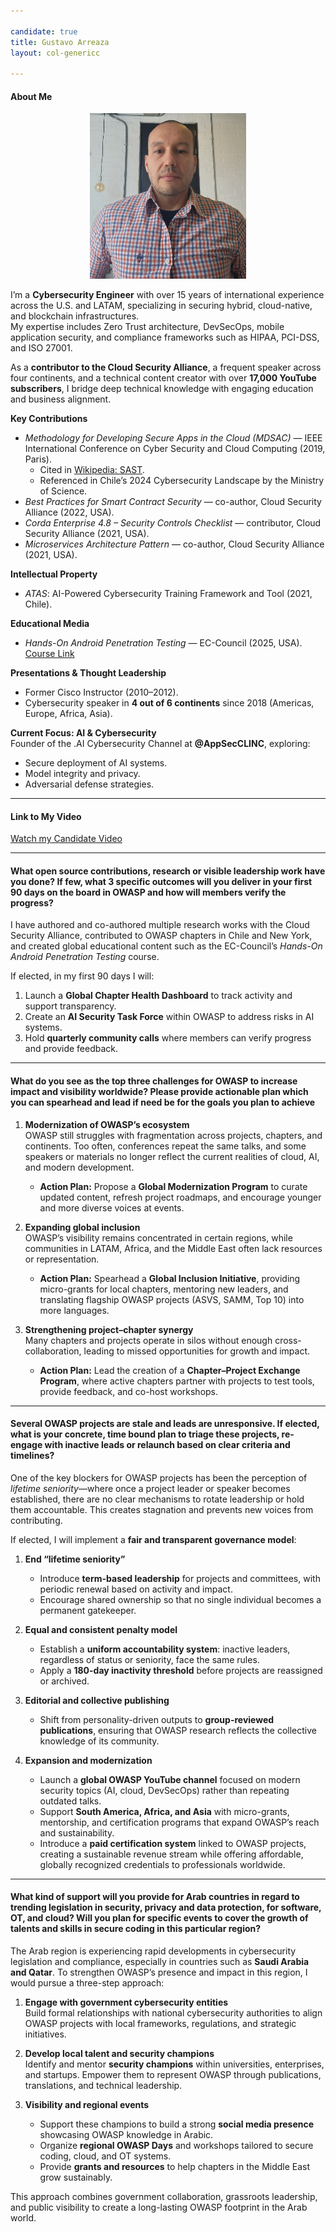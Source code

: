 ```yaml
---

candidate: true
title: Gustavo Arreaza
layout: col-genericc

---
```


#### About Me
<div style="text-align:center;">
  <img src="https://raw.githubusercontent.com/VascoArreaza/www-board-candidates/master/assets/images/Gustavo_Arreaza.jpeg" alt="Gustavo Arreaza" width="250"/>
</div>

I’m a **Cybersecurity Engineer** with over 15 years of international experience across the U.S. and LATAM, specializing in securing hybrid, cloud-native, and blockchain infrastructures.  
My expertise includes Zero Trust architecture, DevSecOps, mobile application security, and compliance frameworks such as HIPAA, PCI-DSS, and ISO 27001.

As a **contributor to the Cloud Security Alliance**, a frequent speaker across four continents, and a technical content creator with over **17,000 YouTube subscribers**, I bridge deep technical knowledge with engaging education and business alignment.

**Key Contributions**
- *Methodology for Developing Secure Apps in the Cloud (MDSAC)* — IEEE International Conference on Cyber Security and Cloud Computing (2019, Paris).  
  - Cited in [Wikipedia: SAST](https://en.wikipedia.org/wiki/Static_application_security_testing).  
  - Referenced in Chile’s 2024 Cybersecurity Landscape by the Ministry of Science.  
- *Best Practices for Smart Contract Security* — co-author, Cloud Security Alliance (2022, USA).  
- *Corda Enterprise 4.8 – Security Controls Checklist* — contributor, Cloud Security Alliance (2021, USA).  
- *Microservices Architecture Pattern* — co-author, Cloud Security Alliance (2021, USA).  

**Intellectual Property**
- *ATAS*: AI-Powered Cybersecurity Training Framework and Tool (2021, Chile).

**Educational Media**
- *Hands-On Android Penetration Testing* — EC-Council (2025, USA).  
  [Course Link](https://learn.eccouncil.org/course/hands-on-android-penetration-testing)

**Presentations & Thought Leadership**
- Former Cisco Instructor (2010–2012).  
- Cybersecurity speaker in **4 out of 6 continents** since 2018 (Americas, Europe, Africa, Asia).  

**Current Focus: AI & Cybersecurity**  
Founder of the .AI Cybersecurity Channel at **@AppSecCLINC**, exploring:  
- Secure deployment of AI systems.  
- Model integrity and privacy.  
- Adversarial defense strategies.  

---

#### Link to My Video
[Watch my Candidate Video](https://www.youtube.com/watch?v=JrsMiYb8CMQ)

---

#### What open source contributions, research or visible leadership work have you done? If few, what 3 specific outcomes will you deliver in your first 90 days on the board in OWASP and how will members verify the progress?

I have authored and co-authored multiple research works with the Cloud Security Alliance, contributed to OWASP chapters in Chile and New York, and created global educational content such as the EC-Council’s *Hands-On Android Penetration Testing* course.  

If elected, in my first 90 days I will:  
1. Launch a **Global Chapter Health Dashboard** to track activity and support transparency.  
2. Create an **AI Security Task Force** within OWASP to address risks in AI systems.  
3. Hold **quarterly community calls** where members can verify progress and provide feedback.  

---

#### What do you see as the top three challenges for OWASP to increase impact and visibility worldwide? Please provide actionable plan which you can spearhead and lead if need be for the goals you plan to achieve

1. **Modernization of OWASP’s ecosystem**  
   OWASP still struggles with fragmentation across projects, chapters, and continents. Too often, conferences repeat the same talks, and some speakers or materials no longer reflect the current realities of cloud, AI, and modern development.  
   - **Action Plan:** Propose a **Global Modernization Program** to curate updated content, refresh project roadmaps, and encourage younger and more diverse voices at events.  

2. **Expanding global inclusion**  
   OWASP’s visibility remains concentrated in certain regions, while communities in LATAM, Africa, and the Middle East often lack resources or representation.  
   - **Action Plan:** Spearhead a **Global Inclusion Initiative**, providing micro-grants for local chapters, mentoring new leaders, and translating flagship OWASP projects (ASVS, SAMM, Top 10) into more languages.  

3. **Strengthening project–chapter synergy**  
   Many chapters and projects operate in silos without enough cross-collaboration, leading to missed opportunities for growth and impact.  
   - **Action Plan:** Lead the creation of a **Chapter–Project Exchange Program**, where active chapters partner with projects to test tools, provide feedback, and co-host workshops.  

---

#### Several OWASP projects are stale and leads are unresponsive. If elected, what is your concrete, time bound plan to triage these projects, re-engage with inactive leads or relaunch based on clear criteria and timelines?

One of the key blockers for OWASP projects has been the perception of *lifetime seniority*—where once a project leader or speaker becomes established, there are no clear mechanisms to rotate leadership or hold them accountable. This creates stagnation and prevents new voices from contributing.  

If elected, I will implement a **fair and transparent governance model**:

1. **End “lifetime seniority”**  
   - Introduce **term-based leadership** for projects and committees, with periodic renewal based on activity and impact.  
   - Encourage shared ownership so that no single individual becomes a permanent gatekeeper.  

2. **Equal and consistent penalty model**  
   - Establish a **uniform accountability system**: inactive leaders, regardless of status or seniority, face the same rules.  
   - Apply a **180-day inactivity threshold** before projects are reassigned or archived.  

3. **Editorial and collective publishing**  
   - Shift from personality-driven outputs to **group-reviewed publications**, ensuring that OWASP research reflects the collective knowledge of its community.  

4. **Expansion and modernization**  
   - Launch a **global OWASP YouTube channel** focused on modern security topics (AI, cloud, DevSecOps) rather than repeating outdated talks.  
   - Support **South America, Africa, and Asia** with micro-grants, mentorship, and certification programs that expand OWASP’s reach and sustainability.
   - Introduce a **paid certification system** linked to OWASP projects, creating a sustainable revenue stream while offering affordable, globally recognized credentials to professionals worldwide.  

---

#### What kind of support will you provide for Arab countries in regard to trending legislation in security, privacy and data protection, for software, OT, and cloud? Will you plan for specific events to cover the growth of talents and skills in secure coding in this particular region?

The Arab region is experiencing rapid developments in cybersecurity legislation and compliance, especially in countries such as **Saudi Arabia and Qatar**. To strengthen OWASP’s presence and impact in this region, I would pursue a three-step approach:  

1. **Engage with government cybersecurity entities**  
   Build formal relationships with national cybersecurity authorities to align OWASP projects with local frameworks, regulations, and strategic initiatives.  

2. **Develop local talent and security champions**  
   Identify and mentor **security champions** within universities, enterprises, and startups. Empower them to represent OWASP through publications, translations, and technical leadership.  

3. **Visibility and regional events**  
   - Support these champions to build a strong **social media presence** showcasing OWASP knowledge in Arabic.  
   - Organize **regional OWASP Days** and workshops tailored to secure coding, cloud, and OT systems.  
   - Provide **grants and resources** to help chapters in the Middle East grow sustainably.  

This approach combines government collaboration, grassroots leadership, and public visibility to create a long-lasting OWASP footprint in the Arab world.  
